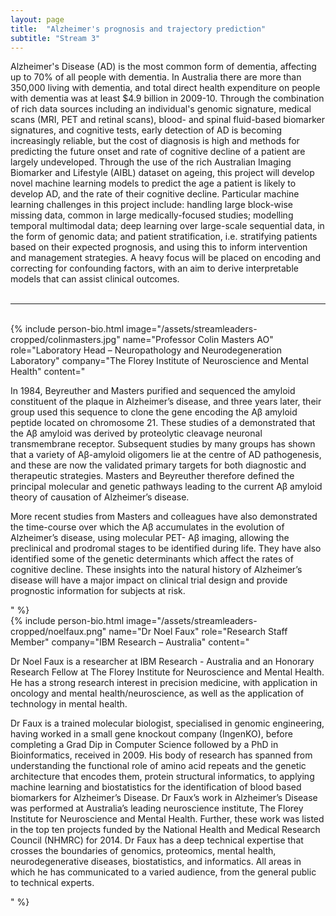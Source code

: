 ```yaml
---
layout: page
title:  "Alzheimer's prognosis and trajectory prediction"
subtitle: "Stream 3"
---
```

Alzheimer's Disease (AD) is the most common form of dementia, affecting up to 70% of all people with dementia. In Australia there are more than 350,000 living with dementia, and total direct health expenditure on people with dementia was at least $4.9 billion in 2009-10. Through the combination of rich data sources including an individual's genomic signature, medical scans (MRI, PET and retinal scans), blood- and spinal fluid-based biomarker signatures, and cognitive tests, early detection of AD is becoming increasingly reliable, but the cost of diagnosis is high and methods for predicting the future onset and rate of cognitive decline of a patient are largely undeveloped. Through the use of the rich Australian Imaging Biomarker and Lifestyle (AIBL) dataset on ageing, this project will develop novel machine learning models to predict the age a patient is likely to develop AD, and the rate of their cognitive decline. Particular machine learning challenges in this project include: handling large block-wise missing data, common in large medically-focused studies; modelling temporal multimodal data; deep learning over large-scale sequential data, in the form of genomic data; and patient stratification, i.e. stratifying patients based on their expected prognosis, and using this to inform intervention and management strategies. A heavy focus will be placed on encoding and correcting for confounding factors, with an aim to derive interpretable models that can assist clinical outcomes.
<br><br>
<hr>
<br>
{% include person-bio.html
image="/assets/streamleaders-cropped/colinmasters.jpg"
name="Professor Colin Masters AO"
role="Laboratory Head – Neuropathology and Neurodegeneration Laboratory"
company="The Florey Institute of Neuroscience and Mental Health"
content="<p>In 1984, Beyreuther and Masters purified and sequenced the amyloid constituent of the plaque in Alzheimer’s disease, and three years later, their group used this sequence to clone the gene encoding the Aβ amyloid peptide located on chromosome 21. These studies of a demonstrated that the Aβ amyloid was derived by proteolytic cleavage neuronal transmembrane receptor. Subsequent studies by many groups has shown that a variety of Aβ-amyloid oligomers lie at the centre of AD pathogenesis, and these are now the validated primary targets for both diagnostic and therapeutic strategies. Masters and Beyreuther therefore defined the principal molecular and genetic pathways leading to the current Aβ amyloid theory of causation of Alzheimer’s disease.</p>
         <p>More recent studies from Masters and colleagues have also demonstrated the time-course over which the Aβ accumulates in the evolution of Alzheimer’s disease, using molecular PET- Aβ imaging, allowing the preclinical and prodromal stages to be identified during life. They have also identified some of the genetic determinants which affect the rates of cognitive decline. These insights into the natural history of Alzheimer’s disease will have a major impact on clinical trial design and provide prognostic information for subjects at risk.</p>"
%}
<br>
{% include person-bio.html
image="/assets/streamleaders-cropped/noelfaux.png"
name="Dr Noel Faux"
role="Research Staff Member"
company="IBM Research – Australia"
content="<p>Dr Noel Faux is a researcher at IBM Research - Australia and an Honorary Research Fellow at The Florey Institute for Neuroscience and Mental Health. He has a strong research interest in precision medicine, with application in oncology and mental health/neuroscience, as well as the application of technology in mental health.</p>
         <p>Dr Faux is a trained molecular biologist, specialised in genomic engineering, having worked in a small gene knockout company (IngenKO), before completing a Grad Dip in Computer Science followed by a PhD in Bioinformatics, received in 2009. His body of research has spanned from understanding the functional role of amino acid repeats and the genetic architecture that encodes them, protein structural informatics, to applying machine learning and biostatistics for the identification of blood based biomarkers for Alzheimer’s Disease. Dr Faux’s work in Alzheimer’s Disease was performed at Australia’s leading neuroscience institute, The Florey Institute for Neuroscience and Mental Health. Further, these work was listed in the top ten projects funded by the National Health and Medical Research Council (NHMRC) for 2014. Dr Faux has a deep technical expertise that crosses the boundaries of genomics, proteomics, mental health, neurodegenerative diseases, biostatistics, and informatics. All areas in which he has communicated to a varied audience, from the general public to technical experts.</p>"
%}
